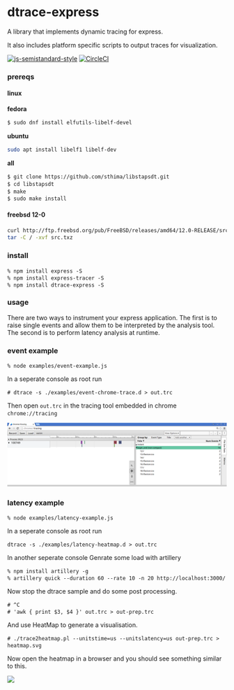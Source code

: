 # dtrace-express

A library that implements dynamic tracing for express. 

It also includes platform specific scripts to output traces for visualization.

[![js-semistandard-style](https://img.shields.io/badge/code%20style-semistandard-brightgreen.svg?style=flat-square)](https://github.com/Flet/semistandard)
[![CircleCI](https://circleci.com/gh/No9/dtrace-express.svg?style=svg)](https://circleci.com/gh/No9/dtrace-express)

### prereqs

#### linux

**fedora**

```bash
$ sudo dnf install elfutils-libelf-devel
```

**ubuntu**
```bash
sudo apt install libelf1 libelf-dev
```

**all**
```bash
$ git clone https://github.com/sthima/libstapsdt.git
$ cd libstapsdt
$ make
$ sudo make install
```

#### freebsd 12-0
```bash
curl http://ftp.freebsd.org/pub/FreeBSD/releases/amd64/12.0-RELEASE/src.txz > src.txz 
tar -C / -xvf src.txz
```

### install 
```
% npm install express -S
% npm install express-tracer -S 
% npm install dtrace-express -S
```

### usage

There are two ways to instrument your express application.
The first is to raise single events and allow them to be interpreted by the analysis tool.
The second is to perform latency analysis at runtime.

### event example

```
% node examples/event-example.js
```

In a seperate console as root run 
```
# dtrace -s ./examples/event-chrome-trace.d > out.trc
```
Then open `out.trc` in the tracing tool embedded in chrome `chrome://tracing`

![](https://raw.githubusercontent.com/No9/dtrace-express/1764197e0309831fd99a1283108033ed1663b5b3/examples/tracing.png)

### latency example 

```
% node examples/latency-example.js
```

In a seperate console as root run 

```
dtrace -s ./examples/latency-heatmap.d > out.trc
```

In another seperate console Genrate some load with artillery 

```
% npm install artillery -g
% artillery quick --duration 60 --rate 10 -n 20 http://localhost:3000/
```
Now stop the dtrace sample and do some post processing.

```
# ^C
# 'awk { print $3, $4 }' out.trc > out-prep.trc
```

And use HeatMap to generate a visualisation. 
```
# ./trace2heatmap.pl --unitstime=us --unitslatency=us out-prep.trc > heatmap.svg
```

Now open the heatmap in a browser and you should see something similar to this.

<img src="https://cdn.rawgit.com/No9/dtrace-express/master/examples/heatmap.svg" />
